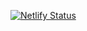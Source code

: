 [![Netlify Status](https://api.netlify.com/api/v1/badges/4b82085f-0467-4189-b110-12551508cc8d/deploy-status)](https://app.netlify.com/sites/wai-involveuserseval/deploys)